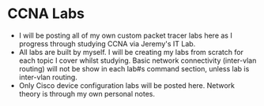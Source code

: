# **CCNA Labs**
- I will be posting all of my own custom packet tracer labs here as I progress through studying CCNA via Jeremy's IT Lab.
- All labs are built by myself. I will be creating my labs from scratch for each topic I cover whilst studying. Basic network connectivity (inter-vlan routing) will not be show in each lab#s command section, unless lab is inter-vlan routing.
- Only Cisco device configuration labs will be posted here. Network theory is through my own personal notes.
  
